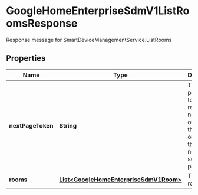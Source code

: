 

# GoogleHomeEnterpriseSdmV1ListRoomsResponse

Response message for SmartDeviceManagementService.ListRooms

## Properties

| Name | Type | Description | Notes |
|------------ | ------------- | ------------- | -------------|
|**nextPageToken** | **String** | The pagination token to retrieve the next page of results. If this field is omitted, there are no subsequent pages. |  [optional] |
|**rooms** | [**List&lt;GoogleHomeEnterpriseSdmV1Room&gt;**](GoogleHomeEnterpriseSdmV1Room.md) | The list of rooms. |  [optional] |



